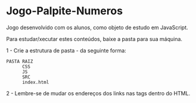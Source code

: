 # Jogo-Palpite-Numeros
Jogo desenvolvido com os alunos, como objeto de estudo em JavaScript.

Para estudar/xecutar estes conteúdos, baixe a pasta para sua máquina.

1 - Crie a estrutura de pasta - da seguinte forma:

    PASTA RAIZ
          CSS
          JS
          SRC
          index.html

2 - Lembre-se de mudar os endereços dos links nas tags dentro do HTML.
